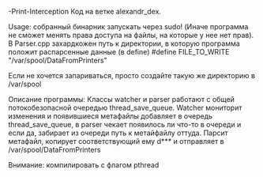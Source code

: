 -Print-Interception
Код на ветке alexandr_dex.

Usage: собранный бинарник запускать через sudo! (Иначе программа не сможет менять права доступа на файлы, на которые у нее нет прав). В Parser.cpp захардкожен путь к директории, в которую программа положит распарсенные данные (в define) #define FILE_TO_WRITE "/var/spool/DataFromPrinters"

Если не хочется запариваться, просто создайте такую же директорию в /var/spool

Описание программы:
Классы watcher и parser работают с общей потокобезопасной очередью thread_save_queue. Watcher мониторит изменения и появившиеся метафайлы добавляет в очередь thread_save_queue, в parser чекает появилось ли что-то в очереди и если да, забирает из очереди путь к метайфайлу оттуда. Парсит метафайл, копирует соответствующий ему d*** и отправляет в /var/spool/DataFromPrinters

Внимание: компилировать с флагом pthread

